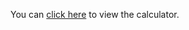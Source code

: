 You can [click here](https://cyberpunkcodes.github.io/crypto-calc/public/index.html) to view the calculator.
